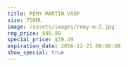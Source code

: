 ```yaml
---
title: REMY MARTIN VSOP
size: 750ML
image: /assets/images/remy-m-2.jpg
reg_price: $49.99
special_price: $39.49
expiration_date: 2016-12-21 00:00:00
show_special: true
---
```



